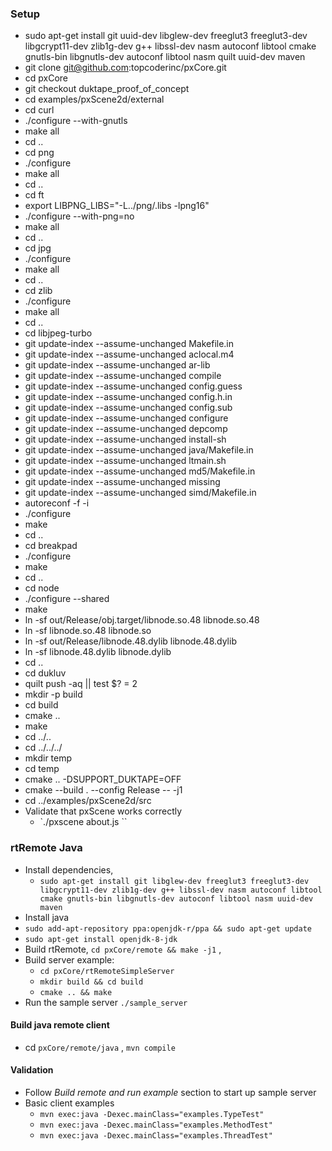 ### Setup

* sudo apt-get install git uuid-dev libglew-dev freeglut3 freeglut3-dev libgcrypt11-dev zlib1g-dev g++ libssl-dev nasm autoconf libtool cmake gnutls-bin libgnutls-dev autoconf libtool nasm quilt uuid-dev maven
* git clone git@github.com:topcoderinc/pxCore.git
* cd pxCore
* git checkout duktape_proof_of_concept
* cd examples/pxScene2d/external
* cd curl
* ./configure --with-gnutls
* make all
* cd ..
* cd png
* ./configure
* make all
* cd ..
* cd ft
* export LIBPNG_LIBS="-L../png/.libs -lpng16"
* ./configure --with-png=no
* make all
* cd ..
* cd jpg
* ./configure
* make all
* cd ..
* cd zlib
* ./configure
* make all
* cd ..
* cd libjpeg-turbo
* git update-index --assume-unchanged Makefile.in
* git update-index --assume-unchanged aclocal.m4
* git update-index --assume-unchanged ar-lib
* git update-index --assume-unchanged compile
* git update-index --assume-unchanged config.guess
* git update-index --assume-unchanged config.h.in
* git update-index --assume-unchanged config.sub
* git update-index --assume-unchanged configure
* git update-index --assume-unchanged depcomp
* git update-index --assume-unchanged install-sh
* git update-index --assume-unchanged java/Makefile.in
* git update-index --assume-unchanged ltmain.sh
* git update-index --assume-unchanged md5/Makefile.in
* git update-index --assume-unchanged missing
* git update-index --assume-unchanged simd/Makefile.in
* autoreconf -f -i
* ./configure
* make
* cd ..
* cd breakpad
* ./configure
* make
* cd ..
* cd node
* ./configure --shared
* make
* ln -sf out/Release/obj.target/libnode.so.48 libnode.so.48
* ln -sf libnode.so.48 libnode.so
* ln -sf out/Release/libnode.48.dylib libnode.48.dylib
* ln -sf libnode.48.dylib libnode.dylib
* cd ..
* cd dukluv
* quilt push -aq || test $? = 2
* mkdir -p build
* cd build
* cmake ..
* make
* cd ../..
* cd ../../../
* mkdir temp
* cd temp
* cmake .. -DSUPPORT_DUKTAPE=OFF
* cmake --build . --config Release -- -j1
* cd ../examples/pxScene2d/src
* Validate that pxScene works correctly
  * `./pxscene about.js ``

### rtRemote Java
* Install dependencies,
  * `sudo apt-get install git libglew-dev freeglut3 freeglut3-dev libgcrypt11-dev zlib1g-dev g++ libssl-dev nasm autoconf libtool cmake gnutls-bin libgnutls-dev autoconf libtool nasm uuid-dev maven`
* Install java
 * `sudo add-apt-repository ppa:openjdk-r/ppa && sudo apt-get update`
 * `sudo apt-get install openjdk-8-jdk`
* Build rtRemote, `cd pxCore/remote && make -j1` ,
* Build server example:
  * `cd pxCore/rtRemoteSimpleServer`
  * `mkdir build && cd build`
  * `cmake .. && make`
* Run the sample server `./sample_server`

#### Build java remote client
* cd `pxCore/remote/java` , `mvn compile`

#### Validation

* Follow *Build remote and run example* section to start up sample server
* Basic client examples
  * `mvn exec:java -Dexec.mainClass="examples.TypeTest"`
  * `mvn exec:java -Dexec.mainClass="examples.MethodTest"`
  * `mvn exec:java -Dexec.mainClass="examples.ThreadTest"`
